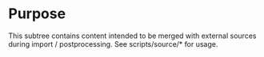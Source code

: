 # Purpose

This subtree contains content intended to be merged with external sources during import / postprocessing. See scripts/source/\* for usage.
